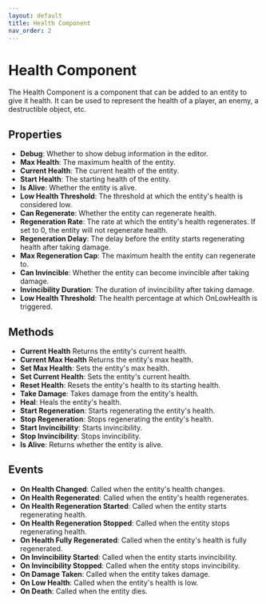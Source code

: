 ```yaml
---
layout: default
title: Health Component
nav_order: 2
---
```


# Health Component

The Health Component is a component that can be added to an entity to give it health. It can be used to represent the health of a player, an enemy, a destructible object, etc.

## Properties

- **Debug**: Whether to show debug information in the editor.
- **Max Health**: The maximum health of the entity.
- **Current Health**: The current health of the entity.
- **Start Health**: The starting health of the entity.
- **Is Alive**: Whether the entity is alive.
- **Low Health Threshold**: The threshold at which the entity's health is considered low.
- **Can Regenerate**: Whether the entity can regenerate health.
- **Regeneration Rate**: The rate at which the entity's health regenerates. If set to 0, the entity will not regenerate health.
- **Regeneration Delay**: The delay before the entity starts regenerating health after taking damage.
- **Max Regeneration Cap**: The maximum health the entity can regenerate to.
- **Can Invincible**: Whether the entity can become invincible after taking damage.
- **Invincibility Duration**: The duration of invincibility after taking damage.
- **Low Health Threshold**: The health percentage at which OnLowHealth is triggered.

## Methods

- **Current Health** Returns the entity's current health.
- **Current Max Health** Returns the entity's max health.
- **Set Max Health**: Sets the entity's max health.
- **Set Current Health**: Sets the entity's current health.
- **Reset Health**: Resets the entity's health to its starting health.
- **Take Damage**: Takes damage from the entity's health.
- **Heal**: Heals the entity's health.
- **Start Regeneration**: Starts regenerating the entity's health.
- **Stop Regeneration**: Stops regenerating the entity's health.
- **Start Invincibility**: Starts invincibility.
- **Stop Invincibility**: Stops invincibility.
- **Is Alive**: Returns whether the entity is alive.

## Events

- **On Health Changed**: Called when the entity's health changes.
- **On Health Regenerated**: Called when the entity's health regenerates.
- **On Health Regeneration Started**: Called when the entity starts regenerating health.
- **On Health Regeneration Stopped**: Called when the entity stops regenerating health.
- **On Health Fully Regenerated**: Called when the entity's health is fully regenerated.
- **On Invincibility Started**: Called when the entity starts invincibility.
- **On Invincibility Stopped**: Called when the entity stops invincibility.
- **On Damage Taken**: Called when the entity takes damage.
- **On Low Health**: Called when the entity's health is low.
- **On Death**: Called when the entity dies.